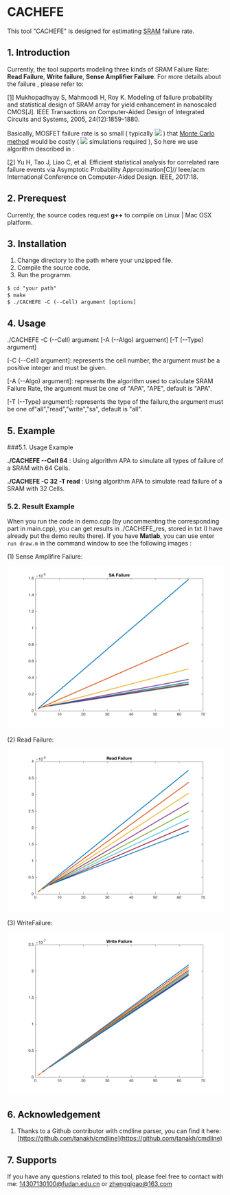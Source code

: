 
# CACHEFE

This tool "CACHEFE" is designed for estimating [SRAM](https://en.wikipedia.org/wiki/Static_random-access_memory) failure rate.

## 1. Introduction 

Currently, the tool supports modeling three kinds of SRAM Failure Rate: **Read Failure**, **Write failure**, **Sense Amplifier Failure**. For more details about the failure , please refer to:

[[1]](http://ieeexplore.ieee.org/document/1542241) Mukhopadhyay S, Mahmoodi H, Roy K. Modeling of failure probability and statistical design of SRAM array for yield enhancement in nanoscaled CMOS[J]. IEEE Transactions on Computer-Aided Design of Integrated Circuits and Systems, 2005, 24(12):1859-1880.

Basically, MOSFET failure rate is so small ( typically ![](http://latex.codecogs.com/gif.latex?\\10^{-6}})
) that [Monte Carlo method](https://en.wikipedia.org/wiki/Monte_Carlo_method) would be costly ( ![](http://latex.codecogs.com/gif.latex?\\10^8-10^9})
 simulations required ), So here we use algorithm described in :

[[2]](http://ieeexplore.ieee.org/document/7827595/) Yu H, Tao J, Liao C, et al. Efficient statistical analysis for correlated rare failure events via Asymptotic Probability Approximation[C]// Ieee/acm International Conference on Computer-Aided Design. IEEE, 2017:18.

## 2. Prerequest

Currently, the source codes request **g++** to compile on Linux | Mac OSX platform.

## 3. Installation

1. Change directory to the path where your unzipped file. 
2. Compile the source code. 
3. Run the programm.

```
$ cd "your path"
$ make
$ ./CACHEFE -C (--Cell) argument [options]
```

## 4. Usage

 ./CACHEFE -C (--Cell) argument [-A (--Algo) arguement]  [-T (--Type) argument]


[-C (--Cell) argument]: represents the cell number, the argument must be a positive integer and must be given.

[-A (--Algo) argument]: represents the algorithm used to calculate SRAM Failure Rate, the argument must be one of "APA", "APE", default is "APA".

[-T (--Type) argument]: represents the type of the failure,the argument must be one of"all","read","write","sa", default is "all".



## 5. Example

###5.1. Usage Example  

**./CACHEFE --Cell 64**  : Using algorithm APA to simulate  all types of failure of a SRAM with 64 Cells.

**./CACHEFE -C 32 -T read** : Using algorithm APA to simulate  read failure of a SRAM with 32 Cells.

### 5.2. Result Example

When you run the code in demo.cpp (by uncommenting the corresponding part in main.cpp), you can get results in ./CACHEFE_res, stored in txt (I have already put the demo reults there). If you have **Matlab**, you can use enter ```run draw.m``` in the command window to see the following images : 

(1) Sense Amplifire Failure: 

![SAFail.png](https://github.com/GoldenCheese/CACHEFE/blob/master/CACHEFE_res/SAFailure.png)

(2) Read Failure:


![ReadFailure.png](https://github.com/GoldenCheese/CACHEFE/blob/master/CACHEFE_res/ReadFailure.png)

(3) WriteFailure: 

![WriteFailure.png](https://github.com/GoldenCheese/CACHEFE/blob/master/CACHEFE_res/WriteFailure.png)

## 6. Acknowledgement

1. Thanks to a Github contributor with cmdline parser, you can find it here:[https://github.com/tanakh/cmdline](https://github.com/tanakh/cmdline)


## 7. Supports

If you have any questions related to this tool, please feel free to contact with me: <14307130100@fudan.edu.cn> or <zhengqigao@163.com>
